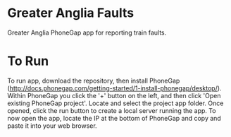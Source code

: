 # Greater Anglia Faults
Greater Anglia PhoneGap app for reporting train faults.

# To Run
To run app, download the repository, then install PhoneGap (http://docs.phonegap.com/getting-started/1-install-phonegap/desktop/). Within PhoneGap you click the '+' button on the left, and then click 'Open existing PhoneGap project'. Locate and select the project app folder. Once opened, click the run button to create a local server running the app. To now open the app, locate the IP at the bottom of PhoneGap and copy and paste it into your web browser.
